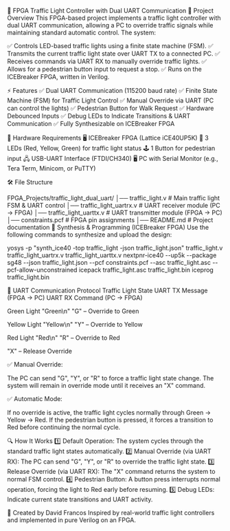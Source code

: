 🚦 FPGA Traffic Light Controller with Dual UART Communication
📌 Project Overview
This FPGA-based project implements a traffic light controller with dual UART communication, allowing a PC to override traffic signals while maintaining standard automatic control. The system:

✅ Controls LED-based traffic lights using a finite state machine (FSM).
✅ Transmits the current traffic light state over UART TX to a connected PC.
✅ Receives commands via UART RX to manually override traffic lights.
✅ Allows for a pedestrian button input to request a stop.
✅ Runs on the ICEBreaker FPGA, written in Verilog.

⚡ Features
✅ Dual UART Communication (115200 baud rate)
✅ Finite State Machine (FSM) for Traffic Light Control
✅ Manual Override via UART (PC can control the lights)
✅ Pedestrian Button for Walk Request
✅ Hardware Debounced Inputs
✅ Debug LEDs to Indicate Transitions & UART Communication
✅ Fully Synthesizable on ICEBreaker FPGA

📜 Hardware Requirements
🖥️ ICEBreaker FPGA (Lattice iCE40UP5K)
🔴 3 LEDs (Red, Yellow, Green) for traffic light status
🕹️ 1 Button for pedestrian input
🖧 USB-UART Interface (FTDI/CH340)
🖥️ PC with Serial Monitor (e.g., Tera Term, Minicom, or PuTTY)

🛠 File Structure

FPGA_Projects/traffic_light_dual_uart/
│── traffic_light.v        # Main traffic light FSM & UART control
│── traffic_light_uartrx.v # UART receiver module (PC → FPGA)
│── traffic_light_uarttx.v # UART transmitter module (FPGA → PC)
│── constraints.pcf        # FPGA pin assignments
│── README.md              # Project documentation
💾 Synthesis & Programming (ICEBreaker FPGA)
Use the following commands to synthesize and upload the design:

yosys -p "synth_ice40 -top traffic_light -json traffic_light.json" traffic_light.v traffic_light_uartrx.v traffic_light_uarttx.v
nextpnr-ice40 --up5k --package sg48 --json traffic_light.json --pcf constraints.pcf --asc traffic_light.asc --pcf-allow-unconstrained
icepack traffic_light.asc traffic_light.bin
iceprog traffic_light.bin

📡 UART Communication Protocol
Traffic Light State	UART TX Message (FPGA → PC)	UART RX Command (PC → FPGA)

Green Light	"Green\n"	"G" – Override to Green

Yellow Light	"Yellow\n"	"Y" – Override to Yellow

Red Light	"Red\n"	"R" – Override to Red

"X" – Release Override

✅ Manual Override:

The PC can send "G", "Y", or "R" to force a traffic light state change.
The system will remain in override mode until it receives an "X" command.

✅ Automatic Mode:

If no override is active, the traffic light cycles normally through Green → Yellow → Red.
If the pedestrian button is pressed, it forces a transition to Red before continuing the normal cycle.

🔍 How It Works
1️⃣ Default Operation: The system cycles through the standard traffic light states automatically.
2️⃣ Manual Override (via UART RX): The PC can send "G", "Y", or "R" to override the traffic light state.
3️⃣ Release Override (via UART RX): The "X" command returns the system to normal FSM control.
4️⃣ Pedestrian Button: A button press interrupts normal operation, forcing the light to Red early before resuming.
5️⃣ Debug LEDs: Indicate current state transitions and UART activity.


📌 Created by David Francos
Inspired by real-world traffic light controllers and implemented in pure Verilog on an FPGA.
